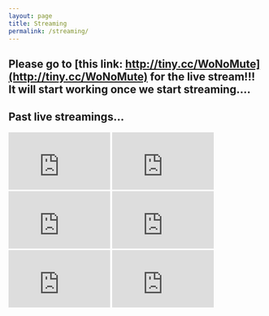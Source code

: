 ```yaml
---
layout: page
title: Streaming
permalink: /streaming/
---
```


<!-- ## There is no live streaming now... -->

## Please go to [this link: http://tiny.cc/WoNoMute](http://tiny.cc/WoNoMute) for the live stream!!! It will start working once we start streaming....


<!-- <iframe width="560" height="315" src="https://www.youtube.com/embed/VhD2UKaGcWo" frameborder="0" allow="accelerometer; autoplay; encrypted-media; gyroscope; picture-in-picture" allowfullscreen></iframe> -->

## Past live streamings...

<iframe width="200" height="113" src="https://www.youtube.com/embed/CQhzOM3ZFF4" frameborder="0" allow="accelerometer; autoplay; encrypted-media; gyroscope; picture-in-picture" allowfullscreen></iframe>

<iframe width="200" height="113" src="https://www.youtube.com/embed/QJBmbiEb8dc" frameborder="0" allow="accelerometer; autoplay; encrypted-media; gyroscope; picture-in-picture" allowfullscreen></iframe>

<iframe width="200" height="113" src="https://www.youtube.com/embed/y8PI-E0o6Wc" frameborder="0" allow="accelerometer; autoplay; encrypted-media; gyroscope; picture-in-picture" allowfullscreen></iframe>

<iframe width="200" height="113" src="https://www.youtube.com/embed/okEgjIjpJkY" frameborder="0" allow="accelerometer; autoplay; encrypted-media; gyroscope; picture-in-picture" allowfullscreen></iframe>

<iframe width="200" height="113" src="https://www.youtube.com/embed/mpFSF2PHcFo" frameborder="0" allow="accelerometer; autoplay; encrypted-media; gyroscope; picture-in-picture" allowfullscreen></iframe>

<iframe width="200" height="113" src="https://www.youtube.com/embed/v3ql6QMNi4U" frameborder="0" allow="accelerometer; autoplay; encrypted-media; gyroscope; picture-in-picture" allowfullscreen></iframe>
